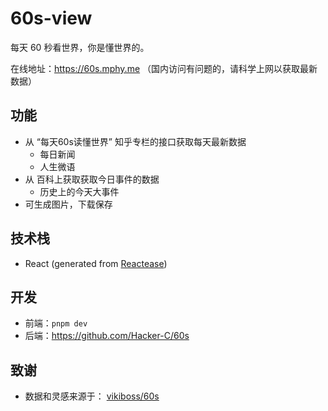 # 60s-view

每天 60 秒看世界，你是懂世界的。

在线地址：https://60s.mphy.me （国内访问有问题的，请科学上网以获取最新数据）

## 功能

- 从 “每天60s读懂世界” 知乎专栏的接口获取每天最新数据
  - 每日新闻
  - 人生微语
- 从 百科上获取获取今日事件的数据
  - 历史上的今天大事件
- 可生成图片，下载保存

## 技术栈

- React (generated from [Reactease](https://reactease.netlify.app/))

## 开发

- 前端：`pnpm dev`
- 后端：https://github.com/Hacker-C/60s

## 致谢

- 数据和灵感来源于： [vikiboss/60s](https://github.com/vikiboss/60s)
